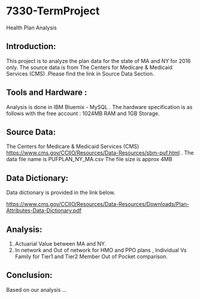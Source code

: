 # 7330-TermProject
Health Plan Analysis

## Introduction:
This project is to analyze the plan data for the state of MA and NY for 2016 only. The source data is from The Centers for Medicare & Medicaid Services (CMS) .Please find the link in Source Data Section.

## Tools and Hardware :
 Analysis is done in IBM Bluemix - MySQL . The hardware specification is as follows with the free account : 1024MB RAM and 1GB Storage. 
 
## Source Data:
The Centers for Medicare & Medicaid Services (CMS)
https://www.cms.gov/CCIIO/Resources/Data-Resources/sbm-puf.html . The data file name is PUFPLAN_NY_MA.csv
The file size is approx 4MB

## Data Dictionary:
Data dictionary is provided in the link below. 

https://www.cms.gov/CCIIO/Resources/Data-Resources/Downloads/Plan-Attributes-Data-Dictionary.pdf 

## Analysis:
1. Actuarial Value between MA and NY.
2. In network and Out of network for HMO and PPO plans , Individual Vs Family for Tier1 and Tier2 Member Out of Pocket comparison.

## Conclusion:
Based on our analysis ...


